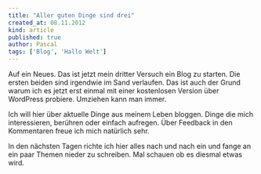 ```yaml
---
title: "Aller guten Dinge sind drei"
created_at: 08.11.2012
kind: article
published: true
author: Pascal
tags: ['Blog', 'Hallo Welt']
---
```

Auf ein Neues. Das ist jetzt mein dritter Versuch ein Blog zu starten. Die ersten beiden sind irgendwie im Sand verlaufen. Das ist auch der Grund warum ich es jetzt erst einmal mit einer kostenlosen Version über WordPress probiere. Umziehen kann man immer.

<!-- more -->

Ich will hier über aktuelle Dinge aus meinem Leben bloggen. Dinge die mich interessieren, berühren oder einfach aufregen. Über Feedback in den Kommentaren freue ich mich natürlich sehr.

In den nächsten Tagen richte ich hier alles nach und nach ein und fange an ein paar Themen nieder zu schreiben. Mal schauen ob es diesmal etwas wird.